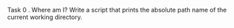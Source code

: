 Task 0 . Where am I?
Write a script that prints the absolute path name of the current working directory.

